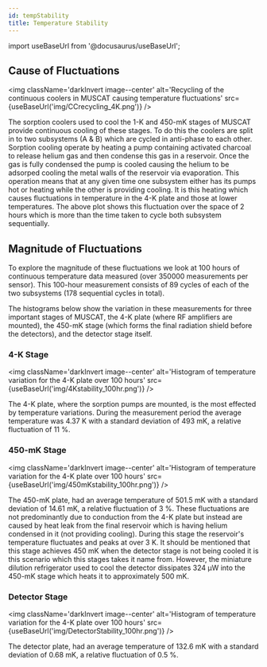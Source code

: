 ```yaml
---
id: tempStability
title: Temperature Stability
---
```


import useBaseUrl from '@docusaurus/useBaseUrl';


## Cause of Fluctuations
<img className='darkInvert image--center'
     alt='Recycling of the continuous coolers in MUSCAT causing temperature
     fluctuations'
     src={useBaseUrl('img/CCrecycling_4K.png')} /><br />

The sorption coolers used to cool the 1-K and 450-mK stages of MUSCAT provide
continuous cooling of these stages. To do this the coolers are split in to
two subsystems (A & B) which are cycled in anti-phase to each other. Sorption
cooling operate by heating a pump containing activated charcoal to release
helium gas and then condense this gas in a reservoir. Once the gas is fully
condensed the pump is cooled causing the helium to be adsorped cooling the
metal walls of the reservoir via evaporation. This operation means that at any
given time one subsystem either has its pumps hot or heating while the other is
providing cooling. It is this heating which causes fluctuations in temperature
in the 4-K plate and those at lower temperatures. The above plot shows this
fluctuation over the space of 2 hours which is more than the time
taken to cycle both subsystem sequentially.

## Magnitude of Fluctuations
To explore the magnitude of these fluctuations we look at 100 hours of
continuous temperature data measured (over 350000 measurements per sensor). This
100-hour measurement consists of 89 cycles of each of the two subsystems
(178 sequential cycles in total).

The histograms below show the variation in these measurements for three
important stages of MUSCAT, the 4-K plate (where RF amplifiers are mounted),
the 450-mK stage (which forms the final radiation shield before the detectors),
and the detector stage itself.

### 4-K Stage

<img className='darkInvert image--center'
     alt='Histogram of temperature variation for the 4-K plate over 100 hours'
     src={useBaseUrl('img/4Kstability_100hr.png')} /><br />

The 4-K plate, where the sorption pumps are mounted, is the most effected by
temperature variations. During the measurement period the average temperature
was 4.37&nbsp;K with a standard deviation of 493&nbsp;mK, a relative
fluctuation of 11&nbsp;%.

### 450-mK Stage

<img className='darkInvert image--center'
     alt='Histogram of temperature variation for the 4-K plate over 100 hours'
     src={useBaseUrl('img/450mKstability_100hr.png')} /><br />

The 450-mK plate, had an average temperature of 501.5&nbsp;mK with a standard
deviation of 14.61&nbsp;mK, a relative fluctuation of 3&nbsp;%. These
fluctuations are not predominantly due to conduction from the 4-K plate but
instead are caused by heat leak from the final reservoir which is having helium
condensed in it (not providing cooling). During this stage the reservoir's
temperature fluctuates and peaks at over 3&nbsp;K. It should be mentioned that
this stage achieves 450&nbsp;mK when the detector stage is not being cooled
it is this scenario which this stages takes it name from. However, the
miniature dilution refrigerator used to cool the detector
dissipates 324&nbsp;μW into the 450-mK stage which heats it to approximately
500&nbsp;mK.

### Detector Stage

<img className='darkInvert image--center'
     alt='Histogram of temperature variation for the 4-K plate over 100 hours'
     src={useBaseUrl('img/DetectorStability_100hr.png')} /><br />

The detector plate, had an average temperature of 132.6&nbsp;mK with a standard
deviation of 0.68&nbsp;mK, a relative fluctuation of 0.5&nbsp;%.
